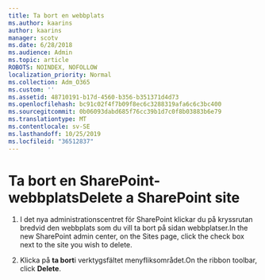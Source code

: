 ```yaml
---
title: Ta bort en webbplats
ms.author: kaarins
author: kaarins
manager: scotv
ms.date: 6/28/2018
ms.audience: Admin
ms.topic: article
ROBOTS: NOINDEX, NOFOLLOW
localization_priority: Normal
ms.collection: Adm_O365
ms.custom: ''
ms.assetid: 48710191-b17d-4560-b356-b351371d4d73
ms.openlocfilehash: bc91c02f4f7b09f8ec6c3288319afa6c6c3bc400
ms.sourcegitcommit: 0b06093dabd685f76cc39b1d7c0f8b03883b6e79
ms.translationtype: MT
ms.contentlocale: sv-SE
ms.lasthandoff: 10/25/2019
ms.locfileid: "36512837"
---
```

# <a name="delete-a-sharepoint-site"></a><span data-ttu-id="7746f-102">Ta bort en SharePoint-webbplats</span><span class="sxs-lookup"><span data-stu-id="7746f-102">Delete a SharePoint site</span></span>

1. <span data-ttu-id="7746f-103">I det nya administrationscentret för SharePoint klickar du på kryssrutan bredvid den webbplats som du vill ta bort på sidan webbplatser.</span><span class="sxs-lookup"><span data-stu-id="7746f-103">In the new  SharePoint admin center, on the Sites page, click the check box next to the site you wish to delete.</span></span>
    
2. <span data-ttu-id="7746f-104">Klicka på **ta bort**i verktygsfältet menyfliksområdet.</span><span class="sxs-lookup"><span data-stu-id="7746f-104">On the ribbon toolbar, click **Delete**.</span></span>
    

